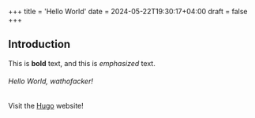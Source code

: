 +++
title = 'Hello World'
date = 2024-05-22T19:30:17+04:00
draft = false
+++
## Introduction

This is **bold** text, and this is *emphasized* text.
###### Hello World, wathofacker!

Visit the [Hugo](https://gohugo.io) website!
